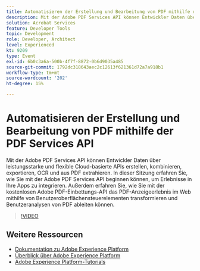 ```yaml
---
title: Automatisieren der Erstellung und Bearbeitung von PDF mithilfe der PDF Services API
description: Mit der Adobe PDF Services API können Entwickler Daten über leistungsstarke und flexible Cloud-basierte APIs erstellen, kombinieren, exportieren, OCR und aus PDF extrahieren. In dieser Sitzung erfahren Sie, wie Sie mit der Adobe PDF Services API beginnen können, um Erlebnisse in Ihre Apps zu integrieren. Außerdem erfahren Sie, wie Sie mit der kostenlosen Adobe PDF-Einbettungs-API das PDF-Anzeigeerlebnis im Web mithilfe von Benutzeroberflächensteuerelementen transformieren und Benutzeranalysen von PDF ableiten können.
solution: Acrobat Services
feature: Developer Tools
topic: Development
role: Developer, Architect
level: Experienced
kt: 9209
type: Event
exl-id: 6b0c3a6a-500b-4f7f-8872-0b6d9035a485
source-git-commit: 1792dc318643aec2c12613f621361d72a7a918b1
workflow-type: tm+mt
source-wordcount: '202'
ht-degree: 15%

---
```


# Automatisieren der Erstellung und Bearbeitung von PDF mithilfe der PDF Services API

Mit der Adobe PDF Services API können Entwickler Daten über leistungsstarke und flexible Cloud-basierte APIs erstellen, kombinieren, exportieren, OCR und aus PDF extrahieren. In dieser Sitzung erfahren Sie, wie Sie mit der Adobe PDF Services API beginnen können, um Erlebnisse in Ihre Apps zu integrieren. Außerdem erfahren Sie, wie Sie mit der kostenlosen Adobe PDF-Einbettungs-API das PDF-Anzeigeerlebnis im Web mithilfe von Benutzeroberflächensteuerelementen transformieren und Benutzeranalysen von PDF ableiten können.

>[!VIDEO](https://video.tv.adobe.com/v/338039/?quality=12&learn=on&hidetitle=true)

## Weitere Ressourcen

- [Dokumentation zu Adobe Experience Platform](https://experienceleague.adobe.com/docs/experience-platform.html?lang=de)
- [Überblick über Adobe Experience Platform](https://experienceleague.adobe.com/docs/experience-platform/landing/home.html?lang=de)
- [Adobe Experience Platform-Tutorials](https://experienceleague.adobe.com/docs/platform-learn/tutorials/overview.html?lang=de)
